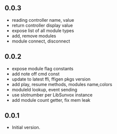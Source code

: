## 0.0.3
 - reading controller name, value
 - return controller display value
 - expose list of all module types
 - add, remove modules
 - module connect, disconnect
   

## 0.0.2

 - expose module flag constants
 - add note off cmd const
 - update to latest ffi, ffigen pkgs version
 - add play, resume methods, modules name,colors
 - moduleId lookup, event sending
 - use slotnumber per LibSunvox instance
 - add module count getter, fix mem leak

## 0.0.1

- Initial version.

